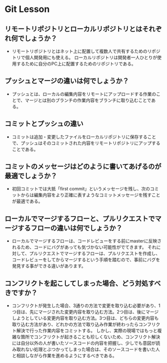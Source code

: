 # Git Lesson

## リモートリポジトリとローカルリポジトリとはそれぞれ何でしょうか？
 - リモートリポジトリとはネット上に配置して複数人で共有するためのリポジトリで個人開発用にも使える。
 ローカルリポジトリは開発者一人ひとりが使用するために自分のPC上に配置するためのリポジトリである。


## プッシュとマージの違いは何でしょうか？
 - プッシュとは、ローカルの編集内容をリモートにアップロードする作業のことで、マージとは別のブランチの作業内容をブランチに取り込むことである。



## コミットとプッシュの違い
 - コミットは追加・変更したファイルをローカルリポジトリに保存することで、プッシュはそのコミットされた内容をリモートリポジトリにアップすることである。



## コミットのメッセージはどのように書いてあげるのが最適でしょうか？
 - 初回コミットでは大抵「first commit」というメッセージを残し、次のコミットからは編集内容をより正確に表すようなコミットメッセージを残すことが最適である。



## ローカルでマージするフローと、プルリクエストでマージするフローの違いは何でしょうか？
 - ローカルでマージするフローは、コードレビューをする前にmasterに反映されるため、コードにバグがあっても気づかない可能性がでてきます。
 それに対して、プルリクエストでマージするフローは、プルリクエストを作成し、コードレビューをしてからマージするという手順を踏むので、事前にバグを発見する事ができる違いがあります。




## コンフリクトを起こしてしまった場合、どう対処すべきですか？
 - コンフリクトが発生した場合、3通りの方法で変更を取り込む必要があり、1つ目は、先にマージされた変更内容を取り込む方法。2つ目は、後にマージしようとしている変更内容を取り込む方法。3つ目は、どちらの変更内容も取り込む方法があり、どれかの方法で取り込み作業が終わったらコンフリクト解決で行った作業内容をコミットする。
 しかし、実際の現場ではもっと複雑な箇所でコンフリクトが起きることも珍しくないため、コンフリクト解決には自分以外の人が書いたソースコードの内容を把握し、少しでも意図が読み取れない処理とぶつかってしまった場合は、そのソースコードを書いた人と相談しながら作業を進めるようにするべきである。

